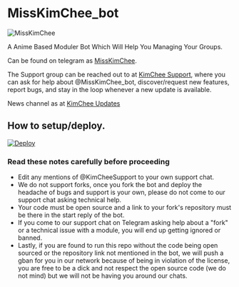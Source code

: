 # MissKimChee_bot
![MissKimChee](https://telegra.ph/file/e7af7f0b6920b1769188d.jpg)

A Anime Based Moduler Bot Which Will Help You Managing Your Groups.

Can be found on telegram as [MissKimChee](https://t.me/MissKimChee_bot).

The Support group can be reached out to at [KimChee Support](https://t.me/KimCheeSupport), where you can ask for help about @MissKimChee_bot, discover/request new features, report bugs, and stay in the loop whenever a new update is available.

News channel as at [KimChee Updates](https://t.me/KimCheeUpdates)

## How to setup/deploy.
[![Deploy](https://www.herokucdn.com/deploy/button.svg)](https://heroku.com/deploy?template=https://github.com/ImFeller/MissKimChee_bot.git)
### Read these notes carefully before proceeding 
 - Edit any mentions of @KimCheeSupport to your own support chat. 
 - We do not support forks, once you fork the bot and deploy the headache of bugs and support is your own, please do not come to our support chat asking technical help.
 - Your code must be open source and a link to your fork's repository must be there in the start reply of the bot.
 - If you come to our support chat on Telegram asking help about a "fork" or a technical issue with a module, you will end up getting ignored or banned. 
 - Lastly, if you are found to run this repo without the code being open sourced or the repository link not mentioned in the bot, we will push a gban for you in our network because of being in violation of the license, you are free to be a dick and not respect the open source code (we do not mind) but we will not be having you around our chats.
